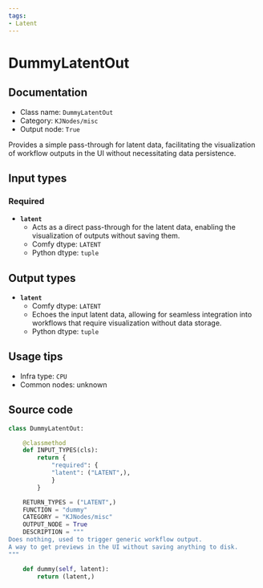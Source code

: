 ```yaml
---
tags:
- Latent
---
```


# DummyLatentOut
## Documentation
- Class name: `DummyLatentOut`
- Category: `KJNodes/misc`
- Output node: `True`

Provides a simple pass-through for latent data, facilitating the visualization of workflow outputs in the UI without necessitating data persistence.
## Input types
### Required
- **`latent`**
    - Acts as a direct pass-through for the latent data, enabling the visualization of outputs without saving them.
    - Comfy dtype: `LATENT`
    - Python dtype: `tuple`
## Output types
- **`latent`**
    - Comfy dtype: `LATENT`
    - Echoes the input latent data, allowing for seamless integration into workflows that require visualization without data storage.
    - Python dtype: `tuple`
## Usage tips
- Infra type: `CPU`
- Common nodes: unknown


## Source code
```python
class DummyLatentOut:

    @classmethod
    def INPUT_TYPES(cls):
        return {
            "required": {
            "latent": ("LATENT",),
            }
        }

    RETURN_TYPES = ("LATENT",)
    FUNCTION = "dummy"
    CATEGORY = "KJNodes/misc"
    OUTPUT_NODE = True
    DESCRIPTION = """
Does nothing, used to trigger generic workflow output.    
A way to get previews in the UI without saving anything to disk.
"""

    def dummy(self, latent):
        return (latent,)

```

